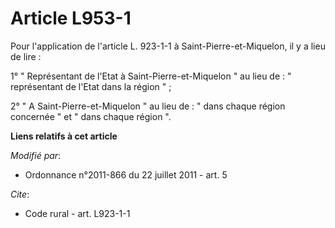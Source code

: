 # Article L953-1

Pour l'application de l'article L. 923-1-1 à Saint-Pierre-et-Miquelon, il y a lieu de lire : 

1° " Représentant de l'Etat à Saint-Pierre-et-Miquelon " au lieu de : " représentant de l'Etat dans la région " ; 

2° " A Saint-Pierre-et-Miquelon " au lieu de : " dans chaque région concernée " et " dans chaque région ".

**Liens relatifs à cet article**

_Modifié par_:

  - Ordonnance n°2011-866 du 22 juillet 2011 - art. 5

_Cite_:

  - Code rural - art. L923-1-1
